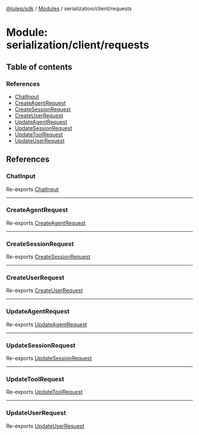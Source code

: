 [@julep/sdk](../README.md) / [Modules](../modules.md) / serialization/client/requests

# Module: serialization/client/requests

## Table of contents

### References

- [ChatInput](serialization_client_requests.md#chatinput)
- [CreateAgentRequest](serialization_client_requests.md#createagentrequest)
- [CreateSessionRequest](serialization_client_requests.md#createsessionrequest)
- [CreateUserRequest](serialization_client_requests.md#createuserrequest)
- [UpdateAgentRequest](serialization_client_requests.md#updateagentrequest)
- [UpdateSessionRequest](serialization_client_requests.md#updatesessionrequest)
- [UpdateToolRequest](serialization_client_requests.md#updatetoolrequest)
- [UpdateUserRequest](serialization_client_requests.md#updateuserrequest)

## References

### ChatInput

Re-exports [ChatInput](serialization_client_requests_ChatInput.md#chatinput)

___

### CreateAgentRequest

Re-exports [CreateAgentRequest](serialization_client_requests_CreateAgentRequest.md#createagentrequest)

___

### CreateSessionRequest

Re-exports [CreateSessionRequest](serialization_client_requests_CreateSessionRequest.md#createsessionrequest)

___

### CreateUserRequest

Re-exports [CreateUserRequest](serialization_client_requests_CreateUserRequest.md#createuserrequest)

___

### UpdateAgentRequest

Re-exports [UpdateAgentRequest](serialization_client_requests_UpdateAgentRequest.md#updateagentrequest)

___

### UpdateSessionRequest

Re-exports [UpdateSessionRequest](serialization_client_requests_UpdateSessionRequest.md#updatesessionrequest)

___

### UpdateToolRequest

Re-exports [UpdateToolRequest](serialization_client_requests_UpdateToolRequest.md#updatetoolrequest)

___

### UpdateUserRequest

Re-exports [UpdateUserRequest](serialization_client_requests_UpdateUserRequest.md#updateuserrequest)
